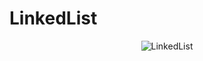 # LinkedList

<p align="center">
<img src="https://github.com/Vinaypatil-Ev/vinEv_DataStructure/blob/master/Documents/img/linkedlist.png" alt="LinkedList">
</p>